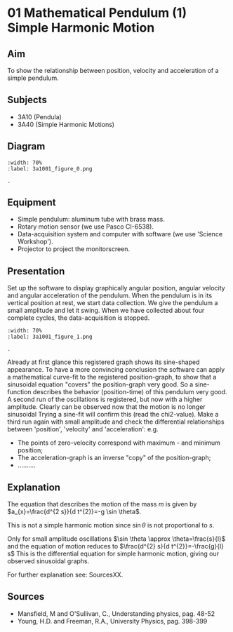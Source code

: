 # 01 Mathematical Pendulum (1) Simple Harmonic Motion 
  
## Aim   
 To show the relationship between position, velocity and acceleration of a simple pendulum.    
  
## Subjects   
* 3A10 (Pendula) 
* 3A40 (Simple Harmonic Motions)   

## Diagram
   
```{figure} figures/figure_0.png  
:width: 70%  
:label: 3a1001_figure_0.png  

. 
```

## Equipment
 *  Simple pendulum: aluminum tube with brass mass. 
 *  Rotary motion sensor (we use Pasco CI-6538). 
 *  Data-acquisition system and computer with software (we use 'Science Workshop'). 
 *  Projector to project the monitorscreen. 
  
## Presentation   
 Set up the software to display graphically angular position, angular velocity and angular acceleration of the pendulum. When the pendulum is in its vertical position at rest, we start data collection. We give the pendulum a small amplitude and let it swing. When we have collected about four complete cycles, the data-acquisition is stopped.    
```{figure} figures/figure_1.png  
:width: 70%  
:label: 3a1001_figure_1.png  

. 
```
 Already at first glance this registered graph shows its sine-shaped appearance. To have a more convincing conclusion the software can apply a mathematical curve-fit to the registered position-graph, to show that a sinusoidal equation "covers" the position-graph very good. So a sine-function describes the behavior (position-time) of this pendulum very good. A second run of the oscillations is registered, but now with a higher amplitude. Clearly can be observed now that the motion is no longer sinusoidal Trying a sine-fit will confirm this (read the chi2-value). Make a third run again with small amplitude and check the differential relationships between 'position', 'velocity' and 'acceleration': e.g. 
 *  The points of zero-velocity correspond with maximum - and minimum position; 
 *  The acceleration-graph is an inverse "copy" of the position-graph; 
 *  ……….
   
  
## Explanation   
The equation that describes the motion of the mass $m$ is given by $a_{x}=\frac{d^{2 s}}{d t^{2}}=-g \sin \theta$.

This is not a simple harmonic motion since $\sin \theta$ is not proportional to $s$.

Only for small amplitude oscillations $\sin \theta \approx \theta=\frac{s}{l}$ and the equation of motion reduces to $\frac{d^{2} s}{d t^{2}}=-\frac{g}{l} s$ This is the differential equation for simple harmonic motion, giving our observed sinusoidal graphs.

For further explanation see: SourcesXX.  
  
## Sources
 *  Mansfield, M and O'Sullivan, C., Understanding physics, pag. 48-52 
 *  Young, H.D. and Freeman, R.A., University Physics, pag. 398-399
  